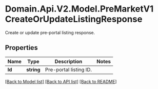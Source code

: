 # Domain.Api.V2.Model.PreMarketV1CreateOrUpdateListingResponse
Create or update pre-portal listing response.
## Properties

Name | Type | Description | Notes
------------ | ------------- | ------------- | -------------
**Id** | **string** | Pre-portal listing ID. | 

[[Back to Model list]](../README.md#documentation-for-models) [[Back to API list]](../README.md#documentation-for-api-endpoints) [[Back to README]](../README.md)

